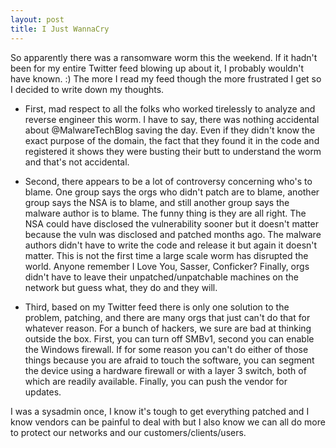 ```yaml
---
layout: post
title: I Just WannaCry
---
```

So apparently there was a ransomware worm this the weekend. If it hadn't been for my entire Twitter feed blowing up about it, I probably wouldn't have known. :) The more I read my feed though the more frustrated I get so I decided to write down my thoughts.

* First, mad respect to all the folks who worked tirelessly to analyze and reverse engineer this worm. I have to say, there was nothing accidental about @MalwareTechBlog saving the day. Even if they didn't know the exact purpose of the domain, the fact that they found it in the code and registered it shows they were busting their butt to understand the worm and that's not accidental.

* Second, there appears to be a lot of controversy concerning who's to blame. One group says the orgs who didn't patch are to blame, another group says the NSA is to blame, and still another group says the malware author is to blame. The funny thing is they are all right. The NSA could have disclosed the vulnerability sooner but it doesn't matter because the vuln was disclosed and patched months ago. The malware authors didn't have to write the code and release it but again it doesn't matter. This is not the first time a large scale worm has disrupted the world. Anyone remember I Love You, Sasser, Conficker? Finally, orgs didn't have to leave their unpatched/unpatchable machines on the network but guess what, they do and they will.

* Third, based on my Twitter feed there is only one solution to the problem, patching, and there are many orgs that just can't do that for whatever reason. For a bunch of hackers, we sure are bad at thinking outside the box. First, you can turn off SMBv1, second you can enable the Windows firewall. If for some reason you can't do either of those things because you are afraid to touch the software, you can segment the device using a hardware firewall or with a layer 3 switch, both of which are readily available. Finally, you can push the vendor for updates.

I was a sysadmin once, I know it's tough to get everything patched and I know vendors can be painful to deal with but I also know we can all do more to protect our networks and our customers/clients/users.
